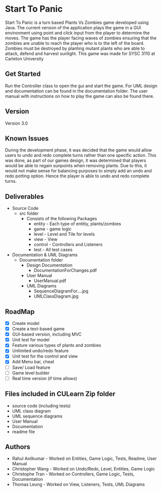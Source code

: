 # Start To Panic

Start To Panic is a turn based Plants Vs Zombies game developed using Java. 
The current version of the application plays the game in a GUI environment 
using point and click input from the player to determine the moves. 
The game has the player facing waves of zombies ensuring that the zombies are unable to reach the player who is to the left of the board. 
Zombies must be destroyed by planting mutant plants who are able to attack, defend and harvest sunlight. This game was made for SYSC 3110 at Carleton University

## Get Started

Run the Controller class to open the gui and start the game. For UML design and documentation can be found in the documentation folder. The user manual with instructions on how to play the game can also be found there.

## Version

Version 3.0 

## Known Issues

During the development phase, it was decided that the game would allow users to undo and redo complete turns rather than one specific action. This was done, as part of our games design, it was determined that players would be able to regain sunpoints when removing plants. Due to this, it would not make sense for balancing purposes to simply add an undo and redo potting option. Hence the player is able to undo and redo complete turns.

## Deliverables

* Source Code
  * src folder
    * Consists of the following Packages
      * entity - Each type of entitiy, plants/zombies
      * game  - game logic
      * level - Level and Tile for levels
      * view - View
      * control - Controllers and Listeners
      * test - All test cases
* Documentation & UML Diagrams
  * Documentation folder
    * Design Documentation
      * DocumentationForChanges.pdf
    * User Manual
      * UserManual.pdf
    * UML Diagrams
      * SequenceDiagramFor....jpg
      * UMLClassDiagram.jpg

## RoadMap
- [x] Create model
- [x] Create a text-based game
- [x] GUI-based version, including MVC
- [x] Unit test for model
- [x] Feature various types of plants and zombies
- [x] Unlimited undo/redo feature
- [x] Unit test for the control and view
- [x] Add Menu bar, cheat
- [ ] Save/ Load feature
- [ ] Game level builder
- [ ] Real time version (if time allows)

## Files included in CULearn Zip folder
* source code (including tests)
* UML class diagram
* UML sequence diagrams
* User Manual
* Documentation
* readme file

## Authors

* Rahul Anilkumar - Worked on Entities, Game Logic, Tests, Readme, User Manual
* Christopher Wang - Worked on Undo/Redo, Level, Entities, Game Logic
* Christophe Tran - Worked on Controllers, Game Logic, Tests, Documentation
* Thomas Leung - Worked on View, Listeners, Tests, UML Diagrams
